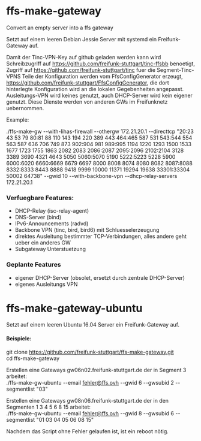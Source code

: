 # ffs-make-gateway

Convert an empty server into a ffs gateway

Setzt auf einem leeren Debian Jessie Server mit systemd ein Freifunk-Gateway auf.

Damit der Tinc-VPN-Key auf github geladen werden kann wird Schreibzugriff auf https://github.com/freifunk-stuttgart/tinc-ffsbb benoetigt, Zugriff auf https://github.com/freifunk-stuttgart/tinc fuer die Segment-Tinc-VPNS
Teile der Konfiguration werden vom FfsConfigGenerator erzeugt, https://github.com/freifunk-stuttgart/FfsConfigGenerator, die dort hinterlegte Konfiguration wird an die lokalen Gegebenheiten angepasst.
Ausleitungs-VPN wird keines genutzt, auch DHCP-Server wird kein eigener genutzt. Diese Dienste werden von anderen GWs im Freifunknetz uebernommen.

Example:

./ffs-make-gw --with-lihas-firewall --othergw 172.21.20.1 --directtcp "20:23 43 53 79 80:81 88 110 143 194 220 389 443 464:465 587 531 543:544 554 563 587 636 706 749 873 902:904 981 989:995 1194 1220 1293 1500 1533 1677 1723 1755 1863 2082 2083 2086:2087 2095:2096 2102:2104 3128 3389 3690 4321 4643 5050 5060:5070 5190 5222:5223 5228 5900 6000:6020 6660:6669 6679 6697 8000 8008 8074 8080 8082 8087:8088 8332:8333 8443 8888 9418 9999 10000 11371 19294 19638 33301:33304 50002 64738" --gwid 10 --with-backbone-vpn --dhcp-relay-servers 172.21.20.1

### Verfuegbare Features:
* DHCP-Relay (isc-relay-agent)
* DNS-Server (bind)
* IPv6-Announcements (radvd)
* Backbone VPN (tinc, bird, bird6) mit Schluesselerzeugung
* direktes Ausleitung bestimmter TCP-Verbindungen, alles andere geht ueber ein anderes GW
* Subgateway Unterstuetzung

### Geplante Features
* eigener DHCP-Server (obsolet, ersetzt durch zentrale DHCP-Server)
* eigenes Ausleitungs VPN


# ffs-make-gateway-ubuntu

Setzt auf einem leeren Ubuntu 16.04 Server ein Freifunk-Gateway auf.

#### Beispiele:  
git clone https://github.com/freifunk-stuttgart/ffs-make-gateway.git  
cd ffs-make-gateway  

Erstellen eine Gateways gw06n02.freifunk-stuttgart.de der in Segment 3 arbeitet:  
./ffs-make-gw-ubuntu --email fehler@ffs.ovh --gwid 6 --gwsubid 2 --segmentlist "03"  

Erstellen eine Gateways gw08n06.freifunk-stuttgart.de der in den Segmenten 1 3 4 5 6 8 15 arbeitet:  
./ffs-make-gw-ubuntu --email fehler@ffs.ovh --gwid 8 --gwsubid 6 --segmentlist "01 03 04 05 06 08 15"

Nachdem das Script ohne Fehler gelaufen ist, ist ein reboot nötig.


